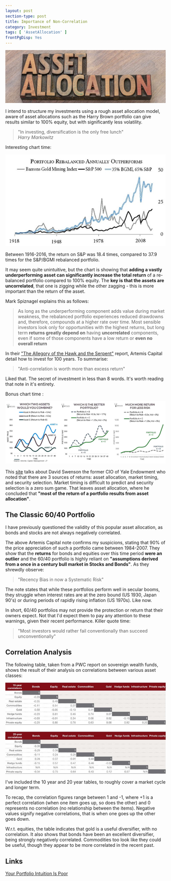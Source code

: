 ```yaml
---
layout: post
section-type: post
title: Importance of Non-Correlation
category: Investment
tags: [ 'AssetAllocation' ]
frontPgDisp: Yes
---
```


<img style="border: 0;" src="/img/2018/20180208_AAHeader.jpg" />


I intend to structure my investments using a rough asset allocation model, aware of asset 
allocations such as the Harry Brown portfolio can give results similar to 100% equity, but 
with significantly less volatility.  

> "In investing, diversification is the only free lunch"  
> *Harry Markowitz*

Interesting chart time:

<img style="border: 0;" src="/img/2018/20180208_AACorrelation.jpg" />

Between 1916-2016, the return on S&P was 18.4 times, compared to 37.9 times for the S&P/BGMI rebalanced portfolio.

It may seem quite unintuitive, but the chart is showing that **adding a vastly underperforming asset can significantly 
increase the total return** of a re-balanced portfolio compared to 100% equity.  The **key is that the assets are uncorrelated**, 
that one is zigging while the other zagging - this is more important than the return of the asset. 


Mark Spiznagel explains this as follows:

> As long as the underperforming component adds value during market weakness, the rebalanced portfolio experiences 
> reduced drawdowns and, therefore, compounds at a higher rate over time. Most sensible investors look only for
> opportunities with the highest returns, but long term **returns greatly depend on** having **uncorrelated** components,
> even if some of those components have a low return or **even no overall return**

In their ["The Allegory of the Hawk and the Serpent"](https://www.artemiscm.com/research) report, Artemis Capital detail 
how to invest for 100 years.  To summarise: 

> "Anti-correlation is worth more than excess return"

Liked that. The secret of investment in less than 8 words.  It's worth reading that note in it's entirety.

Bonus chart time :

<img style="border: 0;" src="/img/2018/20180208_Art.jpg" />

This [site](https://asiliconvalleyinsider.com/2013/04/20/investing-like-david-swensen/) talks about David Swenson 
the former CIO of Yale Endowment who noted that there are 3 sources of returns: asset allocation, market timing, 
and security selection.  Market timing is difficult to predict and security selection is a zero sum game.  That 
leaves asset allocation, where he concluded that **"most of the return of a portfolio results from asset allocation"**. 


## The Classic 60/40 Portfolio

I have previously questioned the validity of this popular asset allocation, as bonds and stocks are not always negatively 
correlated.

The above Artemis Capital note confirms my suspicions, stating that 90% of the price appreciation of such a portfolio 
came between 1984-2007.   They show that the **returns** for bonds and equities over this time period **were an outlier** 
and the 60/40 portfolio is highly reliant on **"assumptions derived from a once in a century bull market in Stocks and 
Bonds"**.  As they shrewdly observe: 

> "Recency Bias in now a Systematic Risk"

The note states that while these portfolios perform well in secular booms, they struggle when interest rates 
are at the zero bound (US 1930, Japan 90's) or during periods of rapidly rising inflation (US 1970s).  Like now.

In short, 60/40 portfolios may not provide the protection or return that their owners expect.  Not that I'd expect 
them to pay any attention to these warnings, given their recent performance.  Killer quote time:

> "Most investors would rather fail conventionally than succeed unconventionally"


## Correlation Analysis

The following table, taken from a PWC report on sovereign wealth funds, shows the result of their analysis on correlations between 
various asset classes:

![Asset Allocation Correlation](/img/2018/20180208_CorrelationAnalysis.jpg)

I've included the 10 year and 20 year tables, to roughly cover a market cycle and longer term.  

To recap, the correlation figures range between 1 and -1, where +1 is a perfect correlation (when one item goes 
up, so does the other) and 0 represents no correlation (no relationship between the items).  Negative values 
signify negative correlations, that is when one goes up the other goes down.

W.r.t. equities, the table indicates that gold is a useful diversifier, with no correlation.  It also shows that 
bonds have been an excellent diversifier, being strongly negatively correlated.  Commodities too look like they 
could be useful, though they appear to be more correlated in the recent past.



## Links

[Your Portfolio Intuition Is Poor](https://moontowermeta.com/your-portfolio-intuition-is-poor/)


